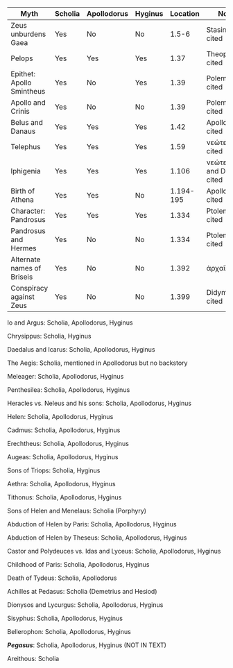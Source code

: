 |Myth|Scholia|Apollodorus|Hyginus|Location|Notes| 
|----|-------|-----------|-------|--------|-----|
|Zeus unburdens Gaea|Yes|No|No|1.5-6|Stasinus cited| 
|Pelops|Yes|Yes|Yes|1.37|Theopompus cited| 
|Epithet: Apollo Smintheus|Yes|No|Yes|1.39|Polemonion cited|
|Apollo and Crinis|Yes|No|No|1.39|Polemonion cited|
|Belus and Danaus|Yes|Yes|Yes|1.42|Apollodorus cited|
|Telephus|Yes|Yes|Yes|1.59|νεώτεροι cited|
|Iphigenia|Yes|Yes|Yes|1.106|νεώτεροι and Didymus cited|
|Birth of Athena|Yes|Yes|No|1.194-195|Apollodorus cited|
|Character: Pandrosus|Yes|Yes|Yes|1.334|Ptolemy cited| 
|Pandrosus and Hermes|Yes|No|No|1.334|Ptolemy cited| 
|Alternate names of Briseis|Yes|No|No|1.392|ἀρχαῖοι cited|  
|Conspiracy against Zeus|Yes|No|No|1.399|Didymus cited| 

Io and Argus: Scholia, Apollodorus, Hyginus 

Chrysippus: Scholia, Hyginus

Daedalus and Icarus: Scholia, Apollodorus, Hyginus 

The Aegis: Scholia, mentioned in Apollodorus but no backstory 

Meleager: Scholia, Apollodorus, Hyginus 

Penthesilea: Scholia, Apollodorus, Hyginus 

Heracles vs. Neleus and his sons: Scholia, Apollodorus, Hyginus 

Helen: Scholia, Apollodorus, Hyginus 

Cadmus: Scholia, Apollodorus, Hyginus

Erechtheus: Scholia, Apollodorus, Hyginus 

Augeas: Scholia, Apollodorus, Hyginus 

Sons of Triops: Scholia, Hyginus 

Aethra: Scholia, Apollodorus, Hyginus   

Tithonus: Scholia, Apollodorus, Hyginus 

Sons of Helen and Menelaus: Scholia (Porphyry) 

Abduction of Helen by Paris: Scholia, Apollodorus, Hyginus 

Abduction of Helen by Theseus: Scholia, Apollodorus, Hyginus 

Castor and Polydeuces vs. Idas and Lyceus: Scholia, Apollodorus, Hyginus 

Childhood of Paris: Scholia, Apollodorus, Hyginus 

Death of Tydeus: Scholia, Apollodorus

Achilles at Pedasus: Scholia (Demetrius and Hesiod) 

Dionysos and Lycurgus: Scholia, Apollodorus, Hyginus 

Sisyphus: Scholia, Apollodorus, Hyginus 

Bellerophon: Scholia, Apollodorus, Hyginus 

***Pegasus***: Scholia, Apollodorus, Hyginus (NOT IN TEXT) 

Areithous: Scholia 
